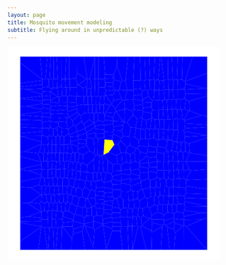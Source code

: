 ```yaml
---
layout: page
title: Mosquito movement modeling
subtitle: Flying around in unpredictable (?) ways 
---
```


![Mosquito patch movement](/img/mosq_blueyellow.gif)
